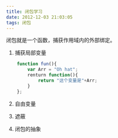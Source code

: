 ```yaml
---
title: 闭包学习
date: 2012-12-03 21:03:05
tags: 闭包
---
```


闭包就是一个函数，捕获作用域内的外部绑定。

<!-- more -->

1. 捕获局部变量

```JavaScript
	function fun(){
		var Arr = "Oh hat";
		renturn function(){
			return "这个变量是"+Arr;
		}
	};
```

2. 自由变量

3. 遮蔽

4. 闭包的抽象